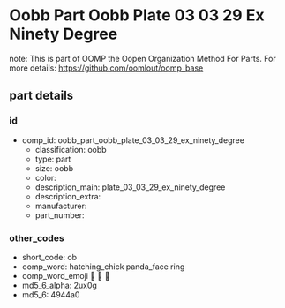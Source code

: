 # Oobb Part Oobb Plate 03 03 29 Ex Ninety Degree  

note: This is part of OOMP the Oopen Organization Method For Parts. For more details: https://github.com/oomlout/oomp_base

##  part details





### id
* oomp_id: oobb_part_oobb_plate_03_03_29_ex_ninety_degree
  * classification: oobb
  * type: part
  * size: oobb
  * color: 
  * description_main: plate_03_03_29_ex_ninety_degree
  * description_extra: 
  * manufacturer: 
  * part_number: 

### other_codes
* short_code: ob
* oomp_word: hatching_chick panda_face ring
* oomp_word_emoji :hatching_chick: :panda_face: :ring:
* md5_6_alpha: 2ux0g
* md5_6: 4944a0